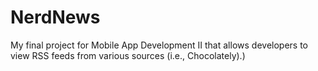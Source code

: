 # NerdNews
My final project for Mobile App Development II that allows developers to view RSS feeds from various sources (i.e., Chocolately).)
